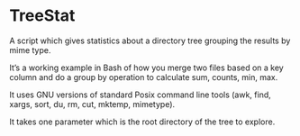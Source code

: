 TreeStat
========

A script which gives statistics about a directory tree grouping the results by mime type.

It’s a working example in Bash of how you merge two files based on a key column and do
a group by operation to calculate sum, counts, min, max.

It uses GNU versions of standard Posix command line tools (awk, find, xargs, sort, du, rm, cut, mktemp, mimetype).

It takes one parameter which is the root directory of the tree to explore.
